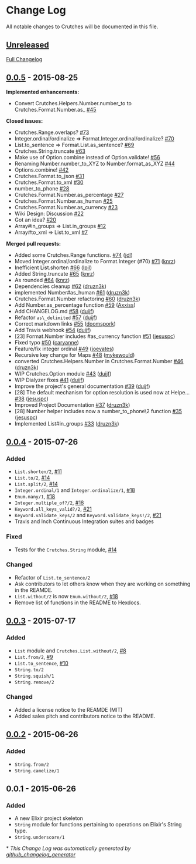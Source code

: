 # Change Log
All notable changes to Crutches will be documented in this file.

## [Unreleased](https://github.com/mykewould/crutches/tree/HEAD)

[Full Changelog](https://github.com/mykewould/crutches/compare/v0.0.5...HEAD)

## [0.0.5] - 2015-08-25

**Implemented enhancements:**

- Convert Crutches.Helpers.Number.number\_to to Crutches.Format.Number.as\_ [\#45](https://github.com/mykewould/crutches/issues/45)

**Closed issues:**

- Crutches.Range.overlaps? [\#73](https://github.com/mykewould/crutches/issues/73)
- Integer.ordinal/ordinalize =\> Format.Integer.ordinal/ordinalize? [\#70](https://github.com/mykewould/crutches/issues/70)
- List.to\_sentence =\> Format.List.as\_sentence? [\#69](https://github.com/mykewould/crutches/issues/69)
- Crutches.String.truncate [\#63](https://github.com/mykewould/crutches/issues/63)
- Make use of Option.combine instead of Option.validate! [\#56](https://github.com/mykewould/crutches/issues/56)
- Renaming Number.number\_to\_XYZ to Number.format\_as\_XYZ [\#44](https://github.com/mykewould/crutches/issues/44)
- Options.combine! [\#42](https://github.com/mykewould/crutches/issues/42)
- Crutches.Format.to\_json [\#31](https://github.com/mykewould/crutches/issues/31)
- Crutches.Format.to\_xml [\#30](https://github.com/mykewould/crutches/issues/30)
- number\_to\_phone [\#28](https://github.com/mykewould/crutches/issues/28)
- Crutches.Format.Number.as\_percentage [\#27](https://github.com/mykewould/crutches/issues/27)
- Crutches.Format.Number.as\_human [\#25](https://github.com/mykewould/crutches/issues/25)
- Crutches.Format.Number.as\_currency [\#23](https://github.com/mykewould/crutches/issues/23)
- Wiki Design: Discussion [\#22](https://github.com/mykewould/crutches/issues/22)
- Got an idea? [\#20](https://github.com/mykewould/crutches/issues/20)
- Array\#in\_groups =\> List.in\_groups [\#12](https://github.com/mykewould/crutches/issues/12)
- Array\#to\_xml =\> List.to\_xml [\#7](https://github.com/mykewould/crutches/issues/7)

**Merged pull requests:**

- Added some Crutches.Range functions. [\#74](https://github.com/mykewould/crutches/pull/74) ([jdl](https://github.com/jdl))
- Moved Integer.ordinal/ordinalize to Format.Integer \(\#70\) [\#71](https://github.com/mykewould/crutches/pull/71) ([knrz](https://github.com/knrz))
- Inefficient List.shorten [\#66](https://github.com/mykewould/crutches/pull/66) ([lpil](https://github.com/lpil))
- Added String.truncate [\#65](https://github.com/mykewould/crutches/pull/65) ([knrz](https://github.com/knrz))
- As rounded [\#64](https://github.com/mykewould/crutches/pull/64) ([knrz](https://github.com/knrz))
- Dependencies cleanup [\#62](https://github.com/mykewould/crutches/pull/62) ([druzn3k](https://github.com/druzn3k))
- implemented Number\#as\_human [\#61](https://github.com/mykewould/crutches/pull/61) ([druzn3k](https://github.com/druzn3k))
- Crutches.Format.Number refactoring [\#60](https://github.com/mykewould/crutches/pull/60) ([druzn3k](https://github.com/druzn3k))
- Add Number.as\_percentage function [\#59](https://github.com/mykewould/crutches/pull/59) ([Axxiss](https://github.com/Axxiss))
- Add CHANGELOG.md [\#58](https://github.com/mykewould/crutches/pull/58) ([duijf](https://github.com/duijf))
- Refactor `as\_delimited` [\#57](https://github.com/mykewould/crutches/pull/57) ([duijf](https://github.com/duijf))
- Correct markdown links [\#55](https://github.com/mykewould/crutches/pull/55) ([doomspork](https://github.com/doomspork))
- Add Travis webhook [\#54](https://github.com/mykewould/crutches/pull/54) ([duijf](https://github.com/duijf))
- \[23\] Format.Number includes \#as\_currency function [\#51](https://github.com/mykewould/crutches/pull/51) ([jesuspc](https://github.com/jesuspc))
- Fixed typo [\#50](https://github.com/mykewould/crutches/pull/50) ([caryanne](https://github.com/caryanne))
- Feature/fix integer ordinal [\#49](https://github.com/mykewould/crutches/pull/49) ([joeyates](https://github.com/joeyates))
- Recursive key change for Maps [\#48](https://github.com/mykewould/crutches/pull/48) ([mykewould](https://github.com/mykewould))
- converted Crutches.Helpers.Number in Crutches.Format.Number [\#46](https://github.com/mykewould/crutches/pull/46) ([druzn3k](https://github.com/druzn3k))
- WIP Crutches.Option module [\#43](https://github.com/mykewould/crutches/pull/43) ([duijf](https://github.com/duijf))
- WIP Dialyzer fixes [\#41](https://github.com/mykewould/crutches/pull/41) ([duijf](https://github.com/duijf))
- Improve the project's general documentation [\#39](https://github.com/mykewould/crutches/pull/39) ([duijf](https://github.com/duijf))
- \[28\] The default mechanism for option resolution is used now at Helpe… [\#38](https://github.com/mykewould/crutches/pull/38) ([jesuspc](https://github.com/jesuspc))
- Improved Project Documentation [\#37](https://github.com/mykewould/crutches/pull/37) ([druzn3k](https://github.com/druzn3k))
- \[28\] Number helper includes now a number\_to\_phone\2 function [\#35](https://github.com/mykewould/crutches/pull/35) ([jesuspc](https://github.com/jesuspc))
- Implemented List\#in\_groups [\#33](https://github.com/mykewould/crutches/pull/33) ([druzn3k](https://github.com/druzn3k))


## [0.0.4] - 2015-07-26
### Added
- `List.shorten/2`, [#11](https://github.com/mykewould/crutches/pull/11)
- `List.to/2`, [#14](https://github.com/mykewould/crutches/pull/14)
- `List.split/2`, [#14](https://github.com/mykewould/crutches/pull/14)
- `Integer.ordinal/1` and `Integer.ordinalize/1`,
  [#18](https://github.com/mykewould/crutches/pull/18)
- `Enum.many/1`, [#18](https://github.com/mykewould/crutches/pull/18)
- `Integer.multiple_of?/2`, [#18](https://github.com/mykewould/crutches/pull/18)
- `Keyword.all_keys_valid?/2`, [#21](https://github.com/mykewould/crutches/pull/21)
- `Keyword.validate_keys/2` and `Keyword.validate_keys!/2`, [#21](https://github.com/mykewould/crutches/pull/21)
- Travis and Inch Continuous Integration suites and badges

### Fixed
- Tests for the `Crutches.String` module,
  [#14](https://github.com/mykewould/crutches/pull/14)

### Changed
- Refactor of `List.to_sentence/2`
- Ask contributors to let others know when they are working on something in the
  REAMDE.
- `List.without/2` is now `Enum.without/2`,
  [#18](https://github.com/mykewould/crutches/pull/18)
- Remove list of functions in the README to Hexdocs.

## [0.0.3] - 2015-07-17
### Added
- `List` module and `Crutches.List.without/2`,
  [#8](https://github.com/mykewould/crutches/pull/8)
- `List.from/2`, [#9](https://github.com/mykewould/crutches/pull/9)
- `List.to_sentence`, [#10](https://github.com/mykewould/crutches/pull/10)
- `String.to/2`
- `String.squish/1`
- `String.remove/2`

### Changed
- Added a license notice to the REAMDE (MIT)
- Added sales pitch and contributors notice to the README.

## [0.0.2] - 2015-06-26
### Added
- `String.from/2`
- `String.camelize/1`

## 0.0.1 - 2015-06-26
### Added
- A new Elixir project skeleton
- `String` module for functions pertaining to operations on Elixir's
  String type.
- `String.underscore/1`

[0.0.5]: https://github.com/mykewould/crutches/compare/v0.0.4...v0.0.5
[0.0.4]: https://github.com/mykewould/crutches/compare/v0.0.3...v0.0.4
[0.0.3]: https://github.com/mykewould/crutches/compare/v0.0.2...v0.0.3
[0.0.2]: https://github.com/mykewould/crutches/compare/v0.0.1...v0.0.2

\* *This Change Log was automatically generated by [github_changelog_generator](https://github.com/skywinder/Github-Changelog-Generator)*
